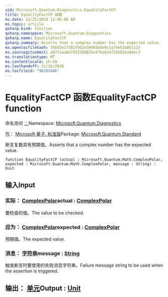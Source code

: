```yaml
---
uid: Microsoft.Quantum.Diagnostics.EqualityFactCP
title: EqualityFactCP 函数
ms.date: 11/25/2020 12:00:00 AM
ms.topic: article
qsharp.kind: function
qsharp.namespace: Microsoft.Quantum.Diagnostics
qsharp.name: EqualityFactCP
qsharp.summary: Asserts that a complex number has the expected value.
ms.openlocfilehash: 39b55e17302f9d2e5049169e9c1a74e53a8b1115
ms.sourcegitcommit: a87c1aa8e7453360025e47ba614f25b02ea84ec3
ms.translationtype: MT
ms.contentlocale: zh-CN
ms.lasthandoff: 11/26/2020
ms.locfileid: "96201846"
---
```

# <a name="equalityfactcp-function"></a><span data-ttu-id="a8647-102">EqualityFactCP 函数</span><span class="sxs-lookup"><span data-stu-id="a8647-102">EqualityFactCP function</span></span>

<span data-ttu-id="a8647-103">命名空间 [：](xref:Microsoft.Quantum.Diagnostics)</span><span class="sxs-lookup"><span data-stu-id="a8647-103">Namespace: [Microsoft.Quantum.Diagnostics](xref:Microsoft.Quantum.Diagnostics)</span></span>

<span data-ttu-id="a8647-104">包： [Microsoft 量子. 标准版](https://nuget.org/packages/Microsoft.Quantum.Standard)</span><span class="sxs-lookup"><span data-stu-id="a8647-104">Package: [Microsoft.Quantum.Standard](https://nuget.org/packages/Microsoft.Quantum.Standard)</span></span>


<span data-ttu-id="a8647-105">断言复数具有预期值。</span><span class="sxs-lookup"><span data-stu-id="a8647-105">Asserts that a complex number has the expected value.</span></span>

```qsharp
function EqualityFactCP (actual : Microsoft.Quantum.Math.ComplexPolar, expected : Microsoft.Quantum.Math.ComplexPolar, message : String) : Unit
```


## <a name="input"></a><span data-ttu-id="a8647-106">输入</span><span class="sxs-lookup"><span data-stu-id="a8647-106">Input</span></span>

### <a name="actual--complexpolar"></a><span data-ttu-id="a8647-107">实际： [ComplexPolar](xref:Microsoft.Quantum.Math.ComplexPolar)</span><span class="sxs-lookup"><span data-stu-id="a8647-107">actual : [ComplexPolar](xref:Microsoft.Quantum.Math.ComplexPolar)</span></span>

<span data-ttu-id="a8647-108">要检查的值。</span><span class="sxs-lookup"><span data-stu-id="a8647-108">The value to be checked.</span></span>


### <a name="expected--complexpolar"></a><span data-ttu-id="a8647-109">应为： [ComplexPolar](xref:Microsoft.Quantum.Math.ComplexPolar)</span><span class="sxs-lookup"><span data-stu-id="a8647-109">expected : [ComplexPolar](xref:Microsoft.Quantum.Math.ComplexPolar)</span></span>

<span data-ttu-id="a8647-110">预期值。</span><span class="sxs-lookup"><span data-stu-id="a8647-110">The expected value.</span></span>


### <a name="message--string"></a><span data-ttu-id="a8647-111">消息： [字符串](xref:microsoft.quantum.lang-ref.string)</span><span class="sxs-lookup"><span data-stu-id="a8647-111">message : [String](xref:microsoft.quantum.lang-ref.string)</span></span>

<span data-ttu-id="a8647-112">触发断言时要使用的失败消息字符串。</span><span class="sxs-lookup"><span data-stu-id="a8647-112">Failure message string to be used when the assertion is triggered.</span></span>



## <a name="output--unit"></a><span data-ttu-id="a8647-113">输出： [单元](xref:microsoft.quantum.lang-ref.unit)</span><span class="sxs-lookup"><span data-stu-id="a8647-113">Output : [Unit](xref:microsoft.quantum.lang-ref.unit)</span></span>

